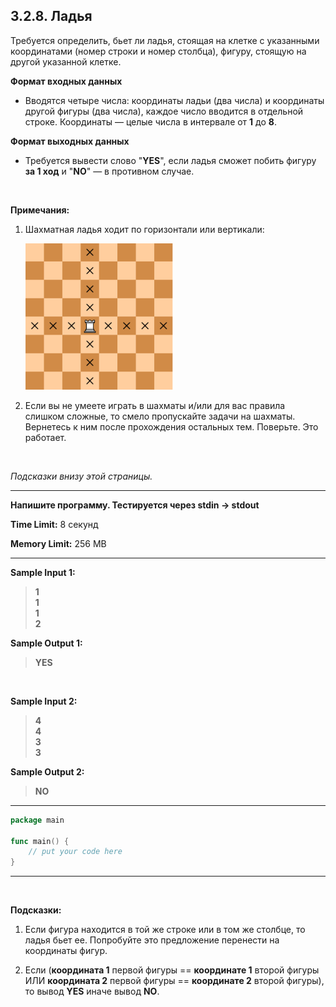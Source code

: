 ## 3.2.8. Ладья

Требуется определить, бьет ли ладья, стоящая на клетке с указанными координатами (номер строки и номер столбца), фигуру, стоящую на другой указанной клетке.

**Формат входных данных**
* Вводятся четыре числа: координаты ладьи (два числа) и координаты другой фигуры (два числа), каждое число вводится в отдельной строке. Координаты — целые числа в интервале от **1** до **8**.

**Формат выходных данных**
* Требуется вывести слово "**YES**", если ладья сможет побить фигуру **за 1 ход** и "**NO**" — в противном случае. 

<br />

**Примечания:**

1. Шахматная ладья ходит по горизонтали или вертикали: 

    <img alt="" height="234" src="./doc/image.png" width="236"></p>

2. Если вы не умеете играть в шахматы и/или для вас правила слишком сложные, то смело пропускайте задачи на шахматы. Вернетесь к ним после прохождения остальных тем. Поверьте. Это работает. 

<br />

*Подсказки внизу этой страницы.*
___
**Напишите программу. Тестируется через stdin → stdout**

**Time Limit:** 8 секунд

**Memory Limit:** 256 MB
___
**Sample Input 1:**
> **1<br />
1<br />
1<br />
2**

**Sample Output 1:**
> **YES**

<br />

**Sample Input 2:**
> **4<br />
4<br />
3<br />
3**

**Sample Output 2:**
> **NO**
___
```Go
package main

func main() {
    // put your code here
}
```
___

<br />

**Подсказки:**

1. Если фигура находится в той же строке или в том же столбце, то ладья бьет ее. Попробуйте это предложение перенести на координаты фигур.

2. Если (**координата 1** первой фигуры == **координате 1** второй фигуры ИЛИ **координата 2** первой фигуры == **координате 2** второй фигуры), то вывод **YES** иначе вывод **NO**.
